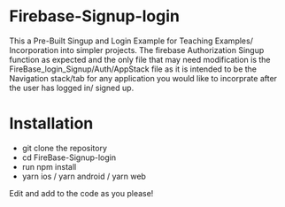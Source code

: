 # Firebase-Signup-login
This a Pre-Built Singup and Login Example for Teaching Examples/ Incorporation into simpler projects. The firebase Authorization Singup function as expected and the only file that may need modification is the FireBase_login_Signup/Auth/AppStack file as it is intended to be the Navigation stack/tab for any application you would like to incorprate after the user has logged in/ signed up.

# Installation
- git clone the repository
- cd FireBase-Signup-login
- run npm install
- yarn ios / yarn android / yarn web

Edit and add to the code as you please!

